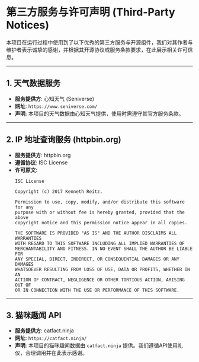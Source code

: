 # 第三方服务与许可声明 (Third-Party Notices)

本项目在运行过程中使用到了以下优秀的第三方服务与开源组件，我们对其作者与维护者表示诚挚的感谢，并根据其开源协议或服务条款要求，在此展示相关许可信息。

---

## 1. 天气数据服务

-   **服务提供方**: 心知天气 (Seniverse)
-   **网址**: `https://www.seniverse.com/`
-   **声明**: 本项目的天气数据由心知天气提供，使用时需遵守其官方服务条款。

---

## 2. IP 地址查询服务 (httpbin.org)

-   **服务提供方**: httpbin.org
-   **遵循协议**: ISC License
-   **许可原文**:
    ```
    ISC License

    Copyright (c) 2017 Kenneth Reitz.

    Permission to use, copy, modify, and/or distribute this software for any
    purpose with or without fee is hereby granted, provided that the above
    copyright notice and this permission notice appear in all copies.

    THE SOFTWARE IS PROVIDED "AS IS" AND THE AUTHOR DISCLAIMS ALL WARRANTIES
    WITH REGARD TO THIS SOFTWARE INCLUDING ALL IMPLIED WARRANTIES OF
    MERCHANTABILITY AND FITNESS. IN NO EVENT SHALL THE AUTHOR BE LIABLE FOR
    ANY SPECIAL, DIRECT, INDIRECT, OR CONSEQUENTIAL DAMAGES OR ANY DAMAGES
    WHATSOEVER RESULTING FROM LOSS OF USE, DATA OR PROFITS, WHETHER IN AN
    ACTION OF CONTRACT, NEGLIGENCE OR OTHER TORTIOUS ACTION, ARISING OUT OF
    OR IN CONNECTION WITH THE USE OR PERFORMANCE OF THIS SOFTWARE.
    ```

---

## 3. 猫咪趣闻 API

-   **服务提供方**: catfact.ninja
-   **网址**: `https://catfact.ninja/`
-   **声明**: 本项目的猫咪趣闻数据由 `catfact.ninja` 提供。我们遵循API使用礼仪，合理调用并在此表示感谢。